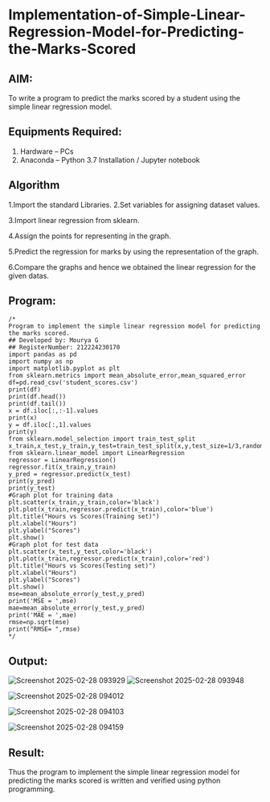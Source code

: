 # Implementation-of-Simple-Linear-Regression-Model-for-Predicting-the-Marks-Scored

## AIM:
To write a program to predict the marks scored by a student using the simple linear regression model.

## Equipments Required:
1. Hardware – PCs
2. Anaconda – Python 3.7 Installation / Jupyter notebook

## Algorithm
1.Import the standard Libraries.
2.Set variables for assigning dataset values.

3.Import linear regression from sklearn.

4.Assign the points for representing in the graph.

5.Predict the regression for marks by using the representation of the graph.

6.Compare the graphs and hence we obtained the linear regression for the given datas.
## Program:
```
/*
Program to implement the simple linear regression model for predicting the marks scored.
## Developed by: Mourya G
## RegisterNumber: 212224230170
import pandas as pd
import numpy as np
import matplotlib.pyplot as plt
from sklearn.metrics import mean_absolute_error,mean_squared_error
df=pd.read_csv('student_scores.csv')
print(df)
print(df.head())
print(df.tail())
x = df.iloc[:,:-1].values
print(x)
y = df.iloc[:,1].values
print(y)
from sklearn.model_selection import train_test_split
x_train,x_test,y_train,y_test=train_test_split(x,y,test_size=1/3,random_state=0)
from sklearn.linear_model import LinearRegression
regressor = LinearRegression()
regressor.fit(x_train,y_train)
y_pred = regressor.predict(x_test)
print(y_pred)
print(y_test)
#Graph plot for training data
plt.scatter(x_train,y_train,color='black')
plt.plot(x_train,regressor.predict(x_train),color='blue')
plt.title("Hours vs Scores(Training set)")
plt.xlabel("Hours")
plt.ylabel("Scores")
plt.show()
#Graph plot for test data
plt.scatter(x_test,y_test,color='black')
plt.plot(x_train,regressor.predict(x_train),color='red')
plt.title("Hours vs Scores(Testing set)")
plt.xlabel("Hours")
plt.ylabel("Scores")
plt.show()
mse=mean_absolute_error(y_test,y_pred)
print('MSE = ',mse)
mae=mean_absolute_error(y_test,y_pred)
print('MAE = ',mae)
rmse=np.sqrt(mse)
print("RMSE= ",rmse) 
*/
```

## Output:
![Screenshot 2025-02-28 093929](https://github.com/user-attachments/assets/038a8f41-f7a6-42ba-a6c2-78e8c6a7f7fa)
![Screenshot 2025-02-28 093948](https://github.com/user-attachments/assets/3bbb31e4-79f2-4247-aeae-8ee799580b74)

![Screenshot 2025-02-28 094012](https://github.com/user-attachments/assets/f14dc1e6-8ffe-4251-ae7a-df89ed0d3b98)

![Screenshot 2025-02-28 094103](https://github.com/user-attachments/assets/ef84885a-67c1-4d50-9111-2a34b7feff09)

![Screenshot 2025-02-28 094159](https://github.com/user-attachments/assets/92bd4b2a-a407-44d7-af53-a5a9a6645583)









## Result:
Thus the program to implement the simple linear regression model for predicting the marks scored is written and verified using python programming.
